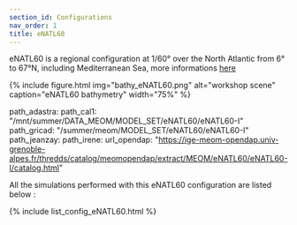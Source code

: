 ```yaml
---
section_id: Configurations
nav_order: 1
title: eNATL60
---
```


eNATL60 is a regional configuration at 1/60° over the North Atlantic from 6° to 67°N, including Mediterranean Sea, more informations [here](https://github.com/ocean-next/eNATL60/blob/README.md)

{% include figure.html img="bathy_eNATL60.png" alt="workshop scene" caption="eNATL60 bathymetry" width="75%" %}

path_adastra: 
path_cal1: "/mnt/summer/DATA_MEOM/MODEL_SET/eNATL60/eNATL60-I"
path_gricad: "/summer/meom/MODEL_SET/eNATL60/eNATL60-I"
path_jeanzay:
path_irene:
url_opendap: "https://ige-meom-opendap.univ-grenoble-alpes.fr/thredds/catalog/meomopendap/extract/MEOM/eNATL60/eNATL60-I/catalog.html"
 
All the simulations performed with this eNATL60 configuration are listed below :

{% include list_config_eNATL60.html %}

